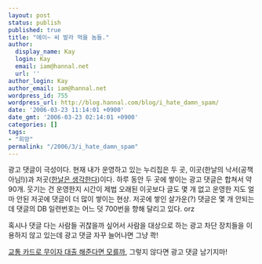 ```yaml
---
layout: post
status: publish
published: true
title: "에이~ 씨 발라 먹을 놈들."
author:
  display_name: Kay
  login: Kay
  email: iam@hannal.net
  url: ''
author_login: Kay
author_email: iam@hannal.net
wordpress_id: 755
wordpress_url: http://blog.hannal.com/blog/i_hate_damn_spam/
date: '2006-03-23 11:14:01 +0900'
date_gmt: '2006-03-23 02:14:01 +0900'
categories: []
tags:
- "희망"
permalink: "/2006/3/i_hate_damn_spam"
---
```

<p>광고 댓글이 극성이다. 현재 내가 운영하고 있는 누리집은 두 곳, 이곳(한날의 낙서(공책 아님!))과 저곳(<a href="http://blog.hannal.com">한날은 생각한다</a>)이다. 하루 동안 두 곳에 쌓이는 광고 댓글은 합쳐서 약 90개. 웃기는 건 운영한지 시간이 제법 오래된 이곳보다 글도 몇 개 없고 운영한 지도 얼마 안된 저곳에 댓글이 더 많이 쌓이는 현상. 저곳에 쌓인 살가운(?) 댓글은 몇 개 안되는데 댓글의 DB 일련번호는 어느 덧 700번을 향해 달리고 있다. orz</p>
<p>혹시나 댓글 다는 사람들 귀찮을까 싶어서 사람을 대상으로 하는 광고 차단 장치들을 이용하지 않고 있는데 광고 댓글 자꾸 늘어나면 그냥 콱!</p>
<p><a href="http://blog.hannal.com/189/">교통 카드로 무이자 대출 해준다면 모를까</a>, 그렇지 않다면 광고 댓글 남기지마!</p>
